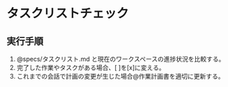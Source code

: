 # タスクリストチェック

## 実行手順

1. @specs/タスクリスト.md と現在のワークスペースの進捗状況を比較する。
2. 完了した作業やタスクがある場合、[ ]を[x]に変える。
3. これまでの会話で計画の変更が生じた場合@作業計画書を適切に更新する。
